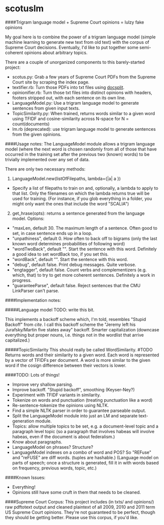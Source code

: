scotuslm
==========

####Trigram language model + Supreme Court opinions = lulzy fake opinions

My goal here is to combine the power of a trigram language model (simple machine learning to generate new text from old text) with the corpus of Supreme Court decisions. Eventually, I'd like to put together some semi-coherent opinions about arbitrary topics.

There are a couple of unorganized components to this barely-started project:
- scotus.py: Grab a few years of Supreme Court PDFs from the Supreme Court site by scraping the index page.
- textifier.rb: Turn those PDFs into txt files using [docsplit](http://github.com/documentcloud/docsplit).
- opinionifier.rb: Turn those txt files into distinct opinions with headers, footers stripped out, with each sentence on its own line.
- LanguageModel.py: Use a trigram language model to generate sentences from given input texts.
- TopicSimilarity.py: When trained, returns words similar to a given word using TFIDF and cosine-similarity across N-space for N = count(documents)
- lm.rb (deprecated): use trigram language model to generate sentences from the given opinions.

####Usage notes:
The LanguageModel module allows a trigram language model (where the next word is chosen randomly from all of those that have occurred in the training set after the previous two (known) words) to be trivially implemented over any set of data. 

There are only two necessary methods:

1. LanguageModel.new(listOfFilepaths, lambda={|a| a })

  - Specify a list of filepaths to train on and, optionally, a lambda to apply to that list. Only the filenames on which the lambda returns true will be used for training. (For instance, if you glob everything in a folder, you might only want the ones that include the word "SCALIA")

2. get_hrase(opts): returns a sentence generated from the language model. Options:

  - "maxLen, default 30. The maximum length of a sentence. Often good to set, in case sentence ends up in a loop.
  - "unpathiness", default 0. How often to back off to bigrams (only the last known word determines probabilities of following word)
  - "wordTwoBack", default "". Start the sentence with this word. Definitely a good idea to set wordBack too, if you set this.
  - "wordBack", default "". Start the sentence with this word.
  - "debug", default false. Print debug messages. Quite verbose.
  - "engtagger", default false. Count verbs and complementizers (e.g. which, that) to try to get more coherent sentences. Definitely a work in progress.
  - "guaranteeParse", default false. Reject sentences that the CMU LinkParser can't parse.

####Implementation notes:

#####Language model
TODO: write this bit.

This implements a backoff scheme which, I'm told, resembles "Stupid Backoff" from _cite_. I call this backoff scheme the "Jeremy left his Jurafsky/Martin five states away" backoff.
Smarter capitalization (downcase everything but proper nouns, i.e. things not in the wordlist that arrive capitalized.)

#####TopicSimilarity
This should really be called WordSimilarity. #TODO
Returns words and their similarity to a given word. Each word is represented by a vector of TFIDFs per document. A word is more similar to the given word if the cosign difference between their vectors is lower.

####TODO:
Lots of things!
- Improve very shallow parsing.
- Improve backoff. "Stupid backoff", smoothing (Keyser-Ney?)
- Experiment with TFIDF variants in similarity.
- Tokenize on words and punctuation (treating punctuation like a word)
- Re-sentence-tokenize the opinions using NLTK.
- Find a simple NLTK parser in order to guarantee parseable output.
- Split the LanguageModel module into just an LM and separate text-generation module.
- Topics: allow multiple topics to be set, e.g. a document-level topic and a paragraph level topic (so a paragraph that involves habeas will involve habeas, even if the document is about federalism.)
- Know about paragraphs.
- LanguageModel on phrases? Structure?
- LanguageModel indexes on a combo of word and POS? So "REFuse" and "reFUSE" are diff words. (tuples are hashable.)
(Language model on parts of speech; once a structure is generated, fill it in with words based on frequency, previous words, topic, etc.)


####Known Issues:
- Everything!
- Opinions still have some cruft in them that needs to be cleaned.

####Supreme Court Corpus:
This project includes (in txts/ and opinions/) raw pdftotext output and cleaned plaintext of all 2009, 2010 and 2011 term US Supreme Court opinions. They're not guaranteed to be perfect, though they should be getting better. Please use this corpus, if you'd like.